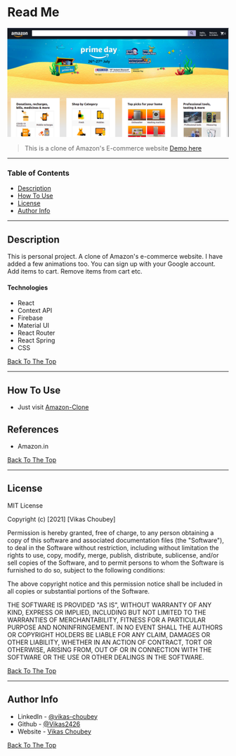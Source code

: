 # Read Me

![Project Image](public/amazon.png)

> This is a clone of Amazon's E-commerce website
[Demo here](https://vikas2426.github.io/amazon-clone/)
---

### Table of Contents


- [Description](#description)
- [How To Use](#how-to-use)
- [License](#license)
- [Author Info](#author-info)

---

## Description

This is personal project. A clone of Amazon's e-commerce website. I have added a few animations too.
You can sign up with your Google account.
Add items to cart. Remove items from cart etc.

#### Technologies

- React
- Context API
- Firebase
- Material UI
- React Router
- React Spring
- CSS

[Back To The Top](#read-me)

---

## How To Use

- Just visit [Amazon-Clone](https://vikas2426.github.io/amazon-clone/)
## References

- Amazon.in

[Back To The Top](#read-me)

---

## License

MIT License

Copyright (c) [2021] [Vikas Choubey]

Permission is hereby granted, free of charge, to any person obtaining a copy
of this software and associated documentation files (the "Software"), to deal
in the Software without restriction, including without limitation the rights
to use, copy, modify, merge, publish, distribute, sublicense, and/or sell
copies of the Software, and to permit persons to whom the Software is
furnished to do so, subject to the following conditions:

The above copyright notice and this permission notice shall be included in all
copies or substantial portions of the Software.

THE SOFTWARE IS PROVIDED "AS IS", WITHOUT WARRANTY OF ANY KIND, EXPRESS OR
IMPLIED, INCLUDING BUT NOT LIMITED TO THE WARRANTIES OF MERCHANTABILITY,
FITNESS FOR A PARTICULAR PURPOSE AND NONINFRINGEMENT. IN NO EVENT SHALL THE
AUTHORS OR COPYRIGHT HOLDERS BE LIABLE FOR ANY CLAIM, DAMAGES OR OTHER
LIABILITY, WHETHER IN AN ACTION OF CONTRACT, TORT OR OTHERWISE, ARISING FROM,
OUT OF OR IN CONNECTION WITH THE SOFTWARE OR THE USE OR OTHER DEALINGS IN THE
SOFTWARE.

[Back To The Top](#read-me)

---

## Author Info

- LinkedIn - [@vikas-choubey](https://www.linkedin.com/in/vikas-choubey/)
- Github - [@Vikas2426](https://github.com/Vikas2426)
- Website - [Vikas Choubey](https://vikasresume.netlify.app/)

[Back To The Top](#read-me)